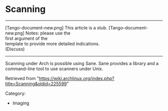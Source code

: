 Scanning
========

  

  ------------------------ ------------------------ ------------------------
  [Tango-document-new.png] This article is a stub.  [Tango-document-new.png]
                           Notes: please use the    
                           first argument of the    
                           template to provide more 
                           detailed indications.    
                           (Discuss)                
  ------------------------ ------------------------ ------------------------

Scanning under Arch is possible using Sane. Sane provides a library and
a command-line tool to use scanners under Unix.

Retrieved from
"https://wiki.archlinux.org/index.php?title=Scanning&oldid=225599"

Category:

-   Imaging

